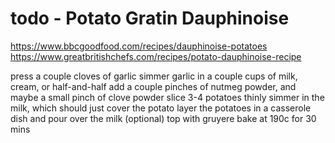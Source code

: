 # todo - Potato Gratin Dauphinoise

https://www.bbcgoodfood.com/recipes/dauphinoise-potatoes
https://www.greatbritishchefs.com/recipes/potato-dauphinoise-recipe

press a couple cloves of garlic
simmer garlic in a couple cups of milk, cream, or half-and-half
add a couple pinches of nutmeg powder, and maybe a small pinch of clove powder
slice 3-4 potatoes thinly
simmer in the milk, which should just cover the potato
layer the potatoes in a casserole dish and pour over the milk
(optional) top with gruyere
bake at 190c for 30 mins
